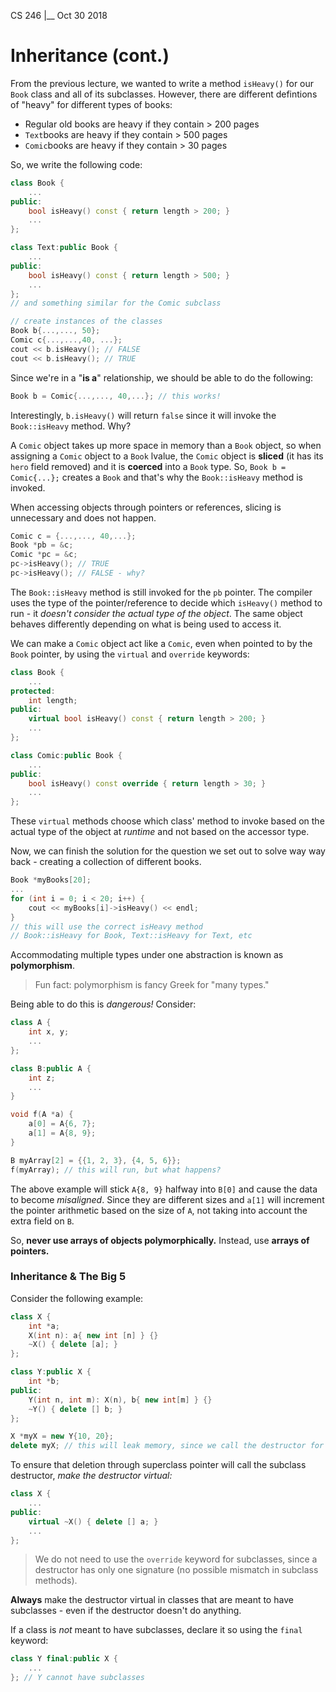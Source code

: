 

CS 246 |__ Oct 30 2018

# Inheritance (cont.)

From the previous lecture, we wanted to write a method `isHeavy()` for our `Book` class and all of its subclasses. However, there are different defintions of "heavy" for different types of books:

- Regular old books are heavy if they contain > 200 pages
- `Text`books are heavy if they contain > 500 pages
- `Comic`books are heavy if they contain > 30 pages

So, we write the following code:

```cpp
class Book {
    ...
public:
    bool isHeavy() const { return length > 200; }
    ...
};

class Text:public Book {
    ...
public: 
    bool isHeavy() const { return length > 500; }
    ...
};
// and something similar for the Comic subclass

// create instances of the classes
Book b{...,..., 50};
Comic c{...,...,40, ...};
cout << b.isHeavy(); // FALSE
cout << b.isHeavy(); // TRUE
```

Since we're in a "__is a__" relationship, we should be able to do the following:

```cpp
Book b = Comic{...,..., 40,...}; // this works!
```

Interestingly, `b.isHeavy()` will return `false` since it will invoke the `Book::isHeavy` method. Why?

A `Comic` object takes up more space in memory than a `Book` object, so when assigning a `Comic` object to a `Book` lvalue, the `Comic` object is __sliced__ (it has its `hero` field removed) and it is __coerced__ into a `Book` type. So, `Book b = Comic{...};` creates a `Book` and that's why the `Book::isHeavy` method is invoked.

When accessing objects through pointers or references, slicing is unnecessary and does not happen.

```cpp
Comic c = {...,..., 40,...};
Book *pb = &c;
Comic *pc = &c;
pc->isHeavy(); // TRUE
pc->isHeavy(); // FALSE - why?
```

The `Book::isHeavy` method is still invoked for the `pb` pointer. The compiler uses the type of the pointer/reference to decide which `isHeavy()` method to run - it _doesn't consider the actual type of the object_. The same object behaves differently depending on what is being used to access it.

We can make a `Comic` object act like a `Comic`, even when pointed to by the `Book` pointer, by using the `virtual` and `override` keywords:

```cpp
class Book {
    ...
protected:
    int length;
public:
    virtual bool isHeavy() const { return length > 200; }
    ...
};

class Comic:public Book {
    ...
public:
    bool isHeavy() const override { return length > 30; }
    ...
};
```

These `virtual` methods choose which class' method to invoke based on the actual type of the object at _runtime_ and not based on the accessor type.

Now, we can finish the solution for the question we set out to solve way way back - creating a collection of different books.

```cpp
Book *myBooks[20];
...
for (int i = 0; i < 20; i++) {
	cout << myBooks[i]->isHeavy() << endl;
}
// this will use the correct isHeavy method 
// Book::isHeavy for Book, Text::isHeavy for Text, etc
```

Accommodating multiple types under one abstraction is known as __polymorphism__.

> Fun fact: polymorphism is fancy Greek for "many types."

Being able to do this is _dangerous!_ Consider:

```cpp
class A {
    int x, y;
    ...
};

class B:public A {
    int z;
    ...
}

void f(A *a) {
    a[0] = A{6, 7};
    a[1] = A{8, 9};
}

B myArray[2] = {{1, 2, 3}, {4, 5, 6}};
f(myArray); // this will run, but what happens?
```

The above example will stick `A{8, 9}` halfway into `B[0]` and cause the data to become _misaligned_. Since they are different sizes and `a[1]` will increment the pointer arithmetic based on the size of `A`, not taking into account the extra field on `B`.

So, __never use arrays of objects polymorphically.__ Instead, use __arrays of pointers.__



### Inheritance & The Big 5

Consider the following example:

```cpp
class X {
    int *a;
	X(int n): a{ new int [n] } {}
    ~X() { delete [a]; }
};

class Y:public X {
    int *b;
public:
    Y(int n, int m): X(n), b{ new int[m] } {}
    ~Y() { delete [] b; }
};

X *myX = new Y{10, 20};
delete myX; // this will leak memory, since we call the destructor for X for an object of class Y
```

To ensure that deletion through superclass pointer will call the subclass destructor, _make the destructor virtual:_

```cpp
class X {
    ...
public:
    virtual ~X() { delete [] a; } 
    ...
};
```

> We do not need to use the `override` keyword for subclasses, since a destructor has only one signature (no possible mismatch in subclass methods).

__Always__ make the destructor virtual in classes that are meant to have subclasses - even if the destructor doesn't do anything.



If a class is _not_ meant to have subclasses, declare it so using the `final` keyword:

```cpp
class Y final:public X {
    ...
}; // Y cannot have subclasses
```

